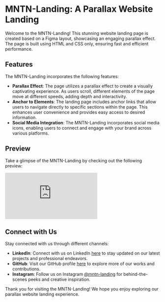 # MNTN-Landing: A Parallax Website Landing

Welcome to the MNTN-Landing! This stunning website landing page is created based on a Figma layout, showcasing an engaging parallax effect. The page is built using HTML and CSS only, ensuring fast and efficient performance.

## Features

The MNTN-Landing incorporates the following features:

- **Parallax Effect**: The page utilizes a parallax effect to create a visually captivating experience. As users scroll, different elements of the page move at different speeds, adding depth and interactivity.
- **Anchor to Elements**: The landing page includes anchor links that allow users to navigate directly to specific sections within the page. This enhances user convenience and provides easy access to desired information.
- **Social Media Integration**: The MNTN-Landing incorporates social media icons, enabling users to connect and engage with your brand across various platforms.

## Preview

Take a glimpse of the MNTN-Landing by checking out the following preview:

![preview](https://files.fm/thumb_show.php?i=hf2pwpzkw "preview")

## Connect with Us

Stay connected with us through different channels:

- **LinkedIn**: Connect with us on LinkedIn [here](linkedin-url) to stay updated on our latest projects and professional endeavors.
- **GitHub**: Visit our GitHub profile [here](github-url) to explore more of our works and contributions.
- **Instagram**: Follow us on Instagram [@mntn-landing](instagram-url) for behind-the-scenes peeks and creative inspiration.

Thank you for visiting the MNTN-Landing! We hope you enjoy exploring our parallax website landing experience.
